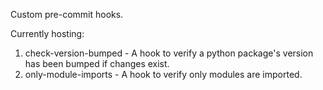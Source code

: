 Custom pre-commit hooks.

Currently hosting:

1. check-version-bumped - A hook to verify a python package's version
                          has been bumped if changes exist.
2. only-module-imports - A hook to verify only modules are imported.
